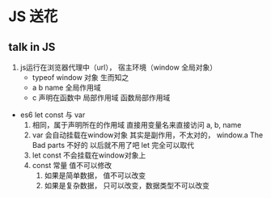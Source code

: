 # JS 送花
## talk in JS

1. js运行在浏览器代理中（url）， 宿主环境（window 全局对象）
    - typeof window 对象 生而知之 
    - a b name 全局作用域
    - c 声明在函数中 局部作用域 函数局部作用域

- es6 let const 与 var
    1. 相同，属于声明所在的作用域
        直接用变量名来直接访问
        a,
        b,
        name
    2. var 会自动挂载在window对象
        其实是副作用，不太对的，
        window.a The Bad parts 不好的
        以后就不用了吧 let 完全可以取代
    3. let const 不会挂载在window对象上
    4. const 常量 值不可以修改
        1. 如果是简单数据， 值不可以改变
        2. 如果是复杂数据， 只可以改变，数据类型不可以改变